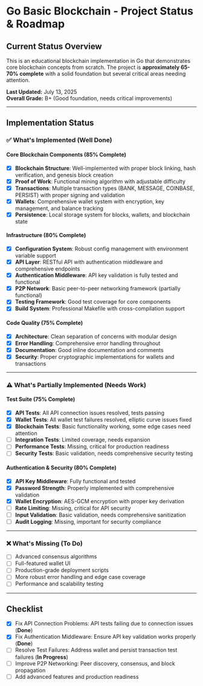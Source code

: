 # Go Basic Blockchain - Project Status & Roadmap

## **Current Status Overview**

This is an educational blockchain implementation in Go that demonstrates core blockchain concepts from scratch. The project is **approximately 65-70% complete** with a solid foundation but several critical areas needing attention.

**Last Updated:** July 13, 2025  
**Overall Grade:** B+ (Good foundation, needs critical improvements)

---

## **Implementation Status**

### ✅ **What's Implemented (Well Done)**

#### **Core Blockchain Components (85% Complete)**
- [x] **Blockchain Structure**: Well-implemented with proper block linking, hash verification, and genesis block creation
- [x] **Proof of Work**: Functional mining algorithm with adjustable difficulty
- [x] **Transactions**: Multiple transaction types (BANK, MESSAGE, COINBASE, PERSIST) with proper signing and validation
- [x] **Wallets**: Comprehensive wallet system with encryption, key management, and balance tracking
- [x] **Persistence**: Local storage system for blocks, wallets, and blockchain state

#### **Infrastructure (80% Complete)**
- [x] **Configuration System**: Robust config management with environment variable support
- [x] **API Layer**: RESTful API with authentication middleware and comprehensive endpoints
- [x] **Authentication Middleware**: API key validation is fully tested and functional
- [x] **P2P Network**: Basic peer-to-peer networking framework (partially functional)
- [x] **Testing Framework**: Good test coverage for core components
- [x] **Build System**: Professional Makefile with cross-compilation support

#### **Code Quality (75% Complete)**
- [x] **Architecture**: Clean separation of concerns with modular design
- [x] **Error Handling**: Comprehensive error handling throughout
- [x] **Documentation**: Good inline documentation and comments
- [x] **Security**: Proper cryptographic implementations for wallets and transactions

---

### ⚠️ **What's Partially Implemented (Needs Work)**

#### **Test Suite (75% Complete)**
- [x] **API Tests**: All API connection issues resolved, tests passing
- [x] **Wallet Tests**: All wallet test failures resolved, elliptic curve issues fixed
- [x] **Blockchain Tests**: Basic functionality working, some edge cases need attention
- [ ] **Integration Tests**: Limited coverage, needs expansion
- [ ] **Performance Tests**: Missing, critical for production readiness
- [ ] **Security Tests**: Basic validation, needs comprehensive security testing

#### **Authentication & Security (80% Complete)**
- [x] **API Key Middleware**: Fully functional and tested
- [x] **Password Strength**: Properly implemented with comprehensive validation
- [x] **Wallet Encryption**: AES-GCM encryption with proper key derivation
- [ ] **Rate Limiting**: Missing, critical for API security
- [ ] **Input Validation**: Basic validation, needs comprehensive sanitization
- [ ] **Audit Logging**: Missing, important for security compliance

---

### ❌ **What's Missing (To Do)**

- [ ] Advanced consensus algorithms
- [ ] Full-featured wallet UI
- [ ] Production-grade deployment scripts
- [ ] More robust error handling and edge case coverage
- [ ] Performance and scalability testing

---

## **Checklist**

- [x] Fix API Connection Problems: API tests failing due to connection issues (**Done**)
- [x] Fix Authentication Middleware: Ensure API key validation works properly (**Done**)
- [ ] Resolve Test Failures: Address wallet and persist transaction test failures (**In Progress**)
- [ ] Improve P2P Networking: Peer discovery, consensus, and block propagation
- [ ] Add advanced features and production readiness 